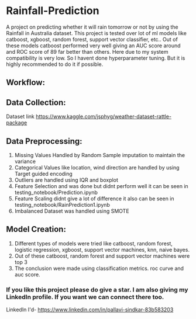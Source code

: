# Rainfall-Prediction

A project on predicting whether it will rain tomorrow or not by using the Rainfall in Australia dataset. This project is tested over lot of ml models like catboost, xgboost, random forest, support vector classifier, etc.. Out of these models catboost performed very well giving an AUC score around and ROC score of 89 far better than others. Here due to my system compatibility is very low. So I havent done hyperparameter tuning. But it is highly recommended to do it if possible.

## Workflow:

## Data Collection:
Dataset link
 https://www.kaggle.com/jsphyg/weather-dataset-rattle-package 
 
## Data Preprocessing:
1) Missing Values Handled by Random Sample imputation to maintain the variance
2) Categorical Values like location, wind direction are handled by using Target guided encoding
3) Outliers are handled using IQR and boxplot
4) Feature Selection and was done but didnt perform well it can be seen in testing_notebook/Prediction.ipynb
5) Feature Scaling didnt give a lot of difference it also can be seen in testing_notebook/RainPrediction1.ipynb
6) Imbalanced Dataset was handled using SMOTE

## Model Creation:
1) Different types of models were tried like catboost, random forest, logistic regression, xgboost, support vector machines, knn, naive bayes.
2) Out of these catboost, random forest and support vector machines were top 3
3) The conclusion were made using classification metrics. roc curve and auc score.


### If you like this project please do give a star. I am also giving my LinkedIn profile. If you want we can connect there too.
LinkedIn I'd- 
https://www.linkedin.com/in/pallavi-sindkar-83b583203
